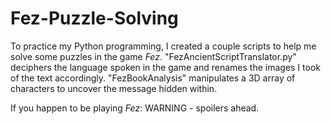 # Fez-Puzzle-Solving

To practice my Python programming, I created a couple scripts to help me solve some puzzles in the game *Fez*. "FezAncientScriptTranslator.py" deciphers the language spoken in the game and renames the images I took of the text accordingly. "FezBookAnalysis" manipulates a 3D array of characters to uncover the message hidden within.

If you happen to be playing *Fez*: WARNING - spoilers ahead.
